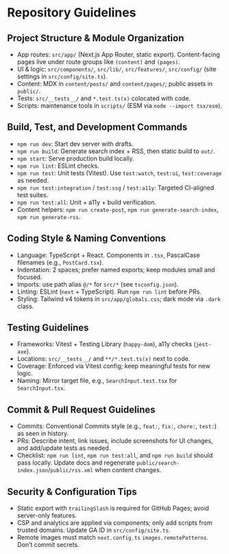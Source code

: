 # Repository Guidelines

## Project Structure & Module Organization
- App routes: `src/app/` (Next.js App Router, static export). Content-facing pages live under route groups like `(content)` and `(pages)`.
- UI & logic: `src/components/`, `src/lib/`, `src/features/`, `src/config/` (site settings in `src/config/site.ts`).
- Content: MDX in `content/posts/` and `content/pages/`; public assets in `public/`.
- Tests: `src/__tests__/` and `*.test.ts(x)` colocated with code.
- Scripts: maintenance tools in `scripts/` (ESM via `node --import tsx/esm`).

## Build, Test, and Development Commands
- `npm run dev`: Start dev server with drafts.
- `npm run build`: Generate search index + RSS, then static build to `out/`.
- `npm start`: Serve production build locally.
- `npm run lint`: ESLint checks.
- `npm run test`: Unit tests (Vitest). Use `test:watch`, `test:ui`, `test:coverage` as needed.
- `npm run test:integration` / `test:ssg` / `test:a11y`: Targeted CI-aligned test suites.
- `npm run test:all`: Unit + a11y + build verification.
- Content helpers: `npm run create-post`, `npm run generate-search-index`, `npm run generate-rss`.

## Coding Style & Naming Conventions
- Language: TypeScript + React. Components in `.tsx`, PascalCase filenames (e.g., `PostCard.tsx`).
- Indentation: 2 spaces; prefer named exports; keep modules small and focused.
- Imports: use path alias `@/*` for `src/*` (see `tsconfig.json`).
- Linting: ESLint (`next` + TypeScript). Run `npm run lint` before PRs.
- Styling: Tailwind v4 tokens in `src/app/globals.css`; dark mode via `.dark` class.

## Testing Guidelines
- Frameworks: Vitest + Testing Library (`happy-dom`), a11y checks (`jest-axe`).
- Locations: `src/__tests__/` and `**/*.test.ts(x)` next to code.
- Coverage: Enforced via Vitest config; keep meaningful tests for new logic.
- Naming: Mirror target file, e.g., `SearchInput.test.tsx` for `SearchInput.tsx`.

## Commit & Pull Request Guidelines
- Commits: Conventional Commits style (e.g., `feat:`, `fix:`, `chore:`, `test:`) as seen in history.
- PRs: Describe intent, link issues, include screenshots for UI changes, and add/update tests as needed.
- Checklist: `npm run lint`, `npm run test:all`, and `npm run build` should pass locally. Update docs and regenerate `public/search-index.json`/`public/rss.xml` when content changes.

## Security & Configuration Tips
- Static export with `trailingSlash` is required for GitHub Pages; avoid server-only features.
- CSP and analytics are applied via components; only add scripts from trusted domains. Update GA ID in `src/config/site.ts`.
- Remote images must match `next.config.ts` `images.remotePatterns`. Don’t commit secrets.

